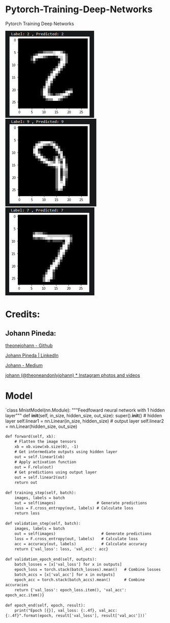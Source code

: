 # Pytorch-Training-Deep-Networks
Pytorch Training Deep Networks

![two](two.png)
![nine](nine.png)
![seven](seven.png)


# Credits:

## Johann Pineda:

[theonejohann - Github](https://github.com/theonejohann)

[Johann Pineda | LinkedIn](https://www.linkedin.com/in/johann-pineda-97992a235/)

[Johann - Medium](https://medium.com/@theoneonlyjohann)

[johann (@theoneandonlyjohann) * Instagram photos and videos](https://www.instagram.com/theoneandonlyjohann/)

# Model

`class MnistModel(nn.Module):
    """Feedfoward neural network with 1 hidden layer"""
    def __init__(self, in_size, hidden_size, out_size):
        super().__init__()
        # hidden layer
        self.linear1 = nn.Linear(in_size, hidden_size)
        # output layer
        self.linear2 = nn.Linear(hidden_size, out_size)
        
    def forward(self, xb):
        # Flatten the image tensors
        xb = xb.view(xb.size(0), -1)
        # Get intermediate outputs using hidden layer
        out = self.linear1(xb)
        # Apply activation function
        out = F.relu(out)
        # Get predictions using output layer
        out = self.linear2(out)
        return out
    
    def training_step(self, batch):
        images, labels = batch 
        out = self(images)                  # Generate predictions
        loss = F.cross_entropy(out, labels) # Calculate loss
        return loss
    
    def validation_step(self, batch):
        images, labels = batch 
        out = self(images)                    # Generate predictions
        loss = F.cross_entropy(out, labels)   # Calculate loss
        acc = accuracy(out, labels)           # Calculate accuracy
        return {'val_loss': loss, 'val_acc': acc}
        
    def validation_epoch_end(self, outputs):
        batch_losses = [x['val_loss'] for x in outputs]
        epoch_loss = torch.stack(batch_losses).mean()   # Combine losses
        batch_accs = [x['val_acc'] for x in outputs]
        epoch_acc = torch.stack(batch_accs).mean()      # Combine accuracies
        return {'val_loss': epoch_loss.item(), 'val_acc': epoch_acc.item()}
    
    def epoch_end(self, epoch, result):
        print("Epoch [{}], val_loss: {:.4f}, val_acc: {:.4f}".format(epoch, result['val_loss'], result['val_acc']))`
